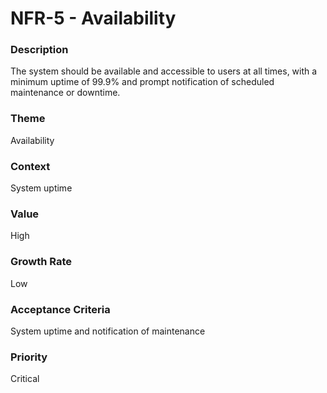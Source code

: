 

#  NFR-5 - Availability



### Description

<p>The system should be available and accessible to users at all times, with a minimum uptime of 99.9% and prompt notification of scheduled maintenance or downtime.</p>




### Theme

Availability





### Context

<p>System uptime</p>





### Value

High





### Growth Rate

Low





### Acceptance Criteria

<p>System uptime and notification of maintenance</p>





### Priority

Critical



















